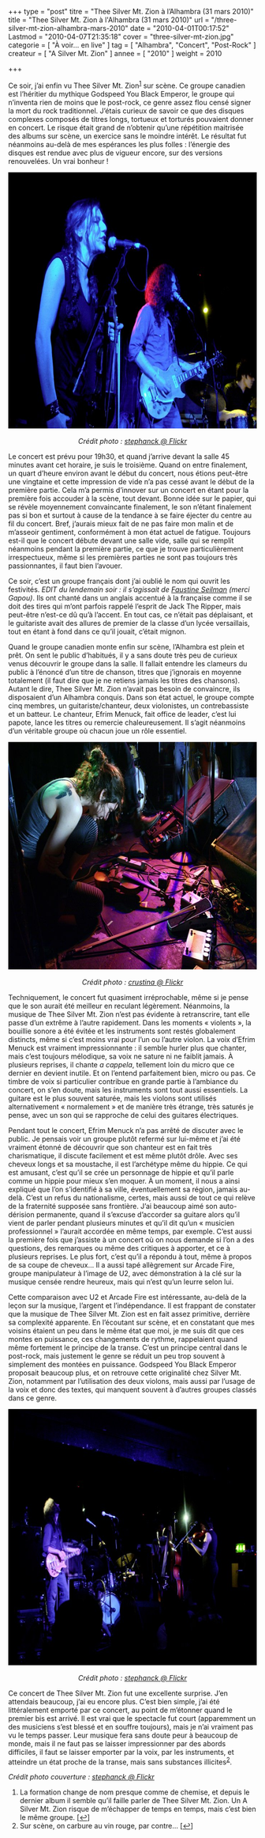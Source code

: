 +++
type = "post"
titre = "Thee Silver Mt. Zion à l&rsquo;Alhambra (31 mars 2010)"
title = "Thee Silver Mt. Zion à l'Alhambra (31 mars 2010)"
url = "/three-silver-mt-zion-alhambra-mars-2010"
date = "2010-04-01T00:17:52"
Lastmod = "2010-04-07T21:35:18"
cover = "three-silver-mt-zion.jpg"
categorie = [ "À voir… en live" ]
tag = [ "Alhambra", "Concert", "Post-Rock" ]
createur = [ "A Silver Mt. Zion" ]
annee = [ "2010" ]
weight = 2010

+++

<p>Ce soir, j&rsquo;ai enfin vu Thee Silver Mt. Zion<sup><a href="#footnote_0_3122" id="identifier_0_3122" class="footnote-link footnote-identifier-link" title="La formation change de nom presque comme de chemise, et depuis le dernier album il semble qu&rsquo;il faille parler de Thee Silver Mt. Zion. Un A Silver Mt. Zion risque de m&rsquo;&eacute;chapper de temps en temps, mais c&rsquo;est bien le m&ecirc;me groupe.">1</a></sup> sur scène. Ce groupe canadien est l&rsquo;héritier du mythique Godspeed You Black Emperor, le groupe qui n&rsquo;inventa rien de moins que le post-rock, ce genre assez flou censé signer la mort du rock traditionnel. J&rsquo;étais curieux de savoir ce que des disques complexes composés de titres longs, tortueux et torturés pouvaient donner en concert. Le risque était grand de n&rsquo;obtenir qu&rsquo;une répétition maitrisée des albums sur scène, un exercice sans le moindre intérêt. Le résultat fut néanmoins au-delà de mes espérances les plus folles : l&rsquo;énergie des disques est rendue avec plus de vigueur encore, sur des versions renouvelées. Un vrai bonheur !</p>
<div style="text-align: center;"><img class="aligncenter" src="silver-mt-zion.jpg" border="0" alt="silver-mt-zion.jpg" width="690" height="518" /></div>
<p style="text-align: center;"><em>Crédit photo : <a href="http://www.flickr.com/photos/stephanck/4466415659/">stephanck @ Flickr</a></em></p>
<p>Le concert est prévu pour 19h30, et quand j&rsquo;arrive devant la salle 45 minutes avant cet horaire, je suis le troisième. Quand on entre finalement, un quart d&rsquo;heure environ avant le début du concert, nous étions peut-être une vingtaine et cette impression de vide n&rsquo;a pas cessé avant le début de la première partie. Cela m&rsquo;a permis d&rsquo;innover sur un concert en étant pour la première fois accouder à la scène, tout devant. Bonne idée sur le papier, qui se révèle moyennement convaincante finalement, le son n&rsquo;étant finalement pas si bon et surtout à cause de la tendance à se faire éjecter du centre au fil du concert. Bref, j&rsquo;aurais mieux fait de ne pas faire mon malin et de m&rsquo;asseoir gentiment, conformément à mon état actuel de fatigue. Toujours est-il que le concert débute devant une salle vide, salle qui se remplit néanmoins pendant la première partie, ce que je trouve particulièrement irrespectueux, même si les premières parties ne sont pas toujours très passionnantes, il faut bien l&rsquo;avouer.</p>
<p>Ce soir, c&rsquo;est un groupe français dont j&rsquo;ai oublié le nom qui ouvrit les festivités.<em> EDIT du lendemain soir : il s&rsquo;agissait de </em><a href="http://www.myspace.com/faustineseilman" target="_blank"><em>Faustine Seilman</em></a><em> (merci Gapou)</em>. Ils ont chanté dans un anglais accentué à la française comme il se doit des tires qui m&rsquo;ont parfois rappelé l&rsquo;esprit de Jack The Ripper, mais peut-être n&rsquo;est-ce dû qu&rsquo;à l&rsquo;accent. En tout cas, ce n&rsquo;était pas déplaisant, et le guitariste avait des allures de premier de la classe d&rsquo;un lycée versaillais, tout en étant à fond dans ce qu&rsquo;il jouait, c&rsquo;était mignon.</p>
<p>Quand le groupe canadien monte enfin sur scène, l&rsquo;Alhambra est plein et prêt. On sent le public d&rsquo;habitués, il y a sans doute très peu de curieux venus découvrir le groupe dans la salle. Il fallait entendre les clameurs du public à l&rsquo;énoncé d&rsquo;un titre de chanson, titres que j&rsquo;ignorais en moyenne totalement (il faut dire que je ne retiens jamais les titres des chansons). Autant le dire, Thee Silver Mt. Zion n&rsquo;avait pas besoin de convaincre, ils disposaient d&rsquo;un Alhambra conquis. Dans son état actuel, le groupe compte cinq membres, un guitariste/chanteur, deux violonistes, un contrebassiste et un batteur. Le chanteur, Efrim Menuck, fait office de leader, c&rsquo;est lui papote, lance les titres ou remercie chaleureusement. Il s&rsquo;agit néanmoins d&rsquo;un véritable groupe où chacun joue un rôle essentiel.</p>
<div style="text-align: center;"><img class="aligncenter" src="three-silver-mt-zion-live.jpg" border="0" alt="three-silver-mt-zion-live.jpg" width="690" height="460" /></div>
<p style="text-align: center;"><em>Crédit photo : <a href="http://www.flickr.com/photos/crustina/2549687766/"> crustina @ Flickr</a></em></p>
<p>Techniquement, le concert fut quasiment irréprochable, même si je pense que le son aurait été meilleur en reculant légèrement. Néanmoins, la musique de Thee Silver Mt. Zion n&rsquo;est pas évidente à retranscrire, tant elle passe d&rsquo;un extrême à l&rsquo;autre rapidement. Dans les moments &laquo;&nbsp;violents&nbsp;&raquo;, la bouillie sonore a été évitée et les instruments sont restés globalement distincts, même si c&rsquo;est moins vrai pour l&rsquo;un ou l&rsquo;autre violon. La voix d&rsquo;Efrim Menuck est vraiment impressionnante : il semble hurler plus que chanter, mais c&rsquo;est toujours mélodique, sa voix ne sature ni ne faiblit jamais. À plusieurs reprises, il chante <em>a cappela</em>, tellement loin du micro que ce dernier en devient inutile. Et on l&rsquo;entend parfaitement bien, micro ou pas. Ce timbre de voix si particulier contribue en grande partie à l&rsquo;ambiance du concert, on s&rsquo;en doute, mais les instruments sont tout aussi essentiels. La guitare est le plus souvent saturée, mais les violons sont utilisés alternativement &laquo;&nbsp;normalement&nbsp;&raquo; et de manière très étrange, très saturés je pense, avec un son qui se rapproche de celui des guitares électriques.</p>
<p>Pendant tout le concert, Efrim Menuck n&rsquo;a pas arrêté de discuter avec le public. Je pensais voir un groupe plutôt refermé sur lui-même et j&rsquo;ai été vraiment étonné de découvrir que son chanteur est en fait très charismatique, il discute facilement et est même plutôt drôle. Avec ses cheveux longs et sa moustache, il est l&rsquo;archétype même du hippie. Ce qui est amusant, c&rsquo;est qu&rsquo;il se crée un personnage de hippie et qu&rsquo;il parle comme un hippie pour mieux s&rsquo;en moquer. À un moment, il nous a ainsi expliqué que l&rsquo;on s&rsquo;identifié à sa ville, éventuellement sa région, jamais au-delà. C&rsquo;est un refus du nationalisme, certes, mais aussi de tout ce qui relève de la fraternité supposée sans frontière. J&rsquo;ai beaucoup aimé son auto-dérision permanente, quand il s&rsquo;excuse d&rsquo;accorder sa guitare alors qu&rsquo;il vient de parler pendant plusieurs minutes et qu&rsquo;il dit qu&rsquo;un &laquo;&nbsp;musicien professionnel&nbsp;&raquo; l&rsquo;aurait accordée en même temps, par exemple. C&rsquo;est aussi la première fois que j&rsquo;assiste à un concert où on nous demande si l&rsquo;on a des questions, des remarques ou même des critiques à apporter, et ce à plusieurs reprises. Le plus fort, c&rsquo;est qu&rsquo;il a répondu à tout, même à propos de sa coupe de cheveux… Il a aussi tapé allègrement sur Arcade Fire, groupe manipulateur à l&rsquo;image de U2, avec démonstration à la clé sur la musique censée rendre heureux, mais qui n&rsquo;est qu&rsquo;un leurre selon lui.</p>
<p>Cette comparaison avec U2 et Arcade Fire est intéressante, au-delà de la leçon sur la musique, l&rsquo;argent et l&rsquo;indépendance. Il est frappant de constater que la musique de Thee Silver Mt. Zion est en fait assez primitive, derrière sa complexité apparente. En l&rsquo;écoutant sur scène, et en constatant que mes voisins étaient un peu dans le même état que moi, je me suis dit que ces montes en puissance, ces changements de rythme, rappelaient quand même fortement le principe de la transe. C&rsquo;est un principe central dans le post-rock, mais justement le genre se réduit un peu trop souvent à simplement des montées en puissance. Godspeed You Black Emperor proposait beaucoup plus, et on retrouve cette originalité chez Silver Mt. Zion, notamment par l&rsquo;utilisation des deux violons, mais aussi par l&rsquo;usage de la voix et donc des textes, qui manquent souvent à d&rsquo;autres groupes classés dans ce genre.</p>
<div style="text-align: center;"><img class="aligncenter" src="three-silver-zion.jpg" border="0" alt="three-silver-zion.jpg" width="690" height="518" /></div>
<p style="text-align: center;"><em>Crédit photo : <a href="http://www.flickr.com/photos/4467203040/">stephanck @ Flickr</a></em></p>
<p>Ce concert de Thee Silver Mt. Zion fut une excellente surprise. J&rsquo;en attendais beaucoup, j&rsquo;ai eu encore plus. C&rsquo;est bien simple, j&rsquo;ai été littéralement emporté par ce concert, au point de m&rsquo;étonner quand le premier bis est arrivé. Il est vrai que le spectacle fut court (apparemment un des musiciens s&rsquo;est blessé et en souffre toujours), mais je n&rsquo;ai vraiment pas vu le temps passer. Leur musique fera sans doute peur à beaucoup de monde, mais il ne faut pas se laisser impressionner par des abords difficiles, il faut se laisser emporter par la voix, par les instruments, et atteindre un état proche de la transe, mais sans substances illicites<sup><a href="#footnote_1_3122" id="identifier_1_3122" class="footnote-link footnote-identifier-link" title="Sur sc&egrave;ne, on carbure au vin rouge, par contre&hellip;">2</a></sup>.</p>
<p><em>Crédit photo couverture : <a href="http://www.flickr.com/photos/stephanck/4466425327/">stephanck @ Flickr</a></em></p>
<ol class="footnotes"><li id="footnote_0_3122" class="footnote">La formation change de nom presque comme de chemise, et depuis le dernier album il semble qu&rsquo;il faille parler de Thee Silver Mt. Zion. Un A Silver Mt. Zion risque de m&rsquo;échapper de temps en temps, mais c&rsquo;est bien le même groupe. [<a href="#identifier_0_3122" class="footnote-link footnote-back-link">&#8617;</a>]</li><li id="footnote_1_3122" class="footnote">Sur scène, on carbure au vin rouge, par contre… [<a href="#identifier_1_3122" class="footnote-link footnote-back-link">&#8617;</a>]</li></ol>

